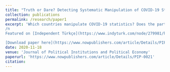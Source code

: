 ```yaml
---
title: "Truth or Dare? Detecting Systematic Manipulation of COVID-19 Statistics"
collection: publications
permalink: /research/paper1
excerpt: 'Which countries manipulate COVID-19 statistics? Does the party ideology of local governors affect the probability of data manipulation at subnational levels? How does democratic quality affect statistical transparency during the pandemic? In this article, we apply election fraud detection methods — various digit-based tests that exploit human biases in generating random numbers — to the daily announced official numbers of new and cumulative coronavirus infections. First, we use digit-based tests to identify countries that likely manipulated their pandemic statistics. We then move on to examine the empirical relationship between democratic quality and data transparency. We find suggestive evidence that data manipulation occurred in China, the United States, Russia, and Turkey. Second, we show that non-democracies, as well as countries without free and fair elections, are more likely to release data that display signs of statistical malpractice.
/n
Featured on [Independent Türkçe](https://www.indyturk.com/node/279981/haber/türkiye’nin-koronavirüs-verileri-benford-yasası-ve-uzmanlar-ne-diyor-rakamlar#.X8Znad4nzEZ.twitter)

[Download paper here](https://www.nowpublishers.com/article/Details/PIP-0021)'
date: 2020-11-18
venue: 'Journal of Political Institutions and Political Economy'
paperurl: 'https://www.nowpublishers.com/article/Details/PIP-0021'
citation: 
---
```




